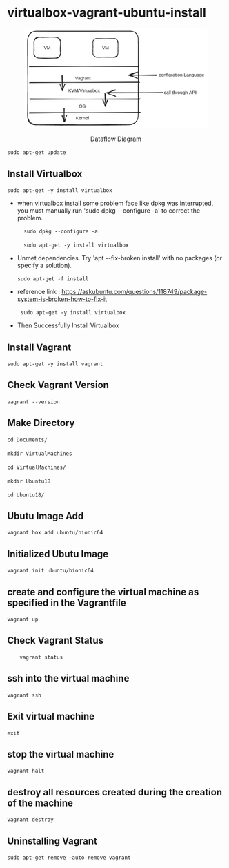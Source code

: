 # virtualbox-vagrant-ubuntu-install


<figure >
<p align="center">
  <img src="./assets/vagrant.png" alt="Dataflow Diagram" style="background-color:white" />
  <p align="center">Dataflow Diagram</p>
</p>
</figure>

    sudo apt-get update
## Install Virtualbox
    sudo apt-get -y install virtualbox

- when virtualbox install some problem face like dpkg was interrupted, you must manually run 'sudo dpkg --configure -a' to correct the problem. 

        sudo dpkg --configure -a

        sudo apt-get -y install virtualbox
-   Unmet dependencies. Try 'apt --fix-broken install' with no packages (or specify a solution).

        sudo apt-get -f install

 - reference link : https://askubuntu.com/questions/118749/package-system-is-broken-how-to-fix-it

        sudo apt-get -y install virtualbox

- Then Successfully Install Virtualbox
## Install Vagrant 
    sudo apt-get -y install vagrant

## Check Vagrant Version
    vagrant --version

## Make Directory
    cd Documents/

    mkdir VirtualMachines

    cd VirtualMachines/

    mkdir Ubuntu18

    cd Ubuntu18/

## Ubutu Image Add 
    vagrant box add ubuntu/bionic64

## Initialized Ubutu Image
    vagrant init ubuntu/bionic64

## create and configure the virtual machine as specified in the Vagrantfile
    vagrant up

## Check Vagrant Status
        vagrant status

## ssh into the virtual machine
    vagrant ssh

## Exit virtual machine
	exit
## stop the virtual machine    
    vagrant halt    

## destroy all resources created during the creation of the machine
    vagrant destroy

## Uninstalling Vagrant
    sudo apt-get remove –auto-remove vagrant


